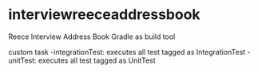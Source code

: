 # interviewreeceaddressbook
Reece Interview Address Book
Gradle as build tool

custom task
-integrationTest: executes all test tagged as IntegrationTest
-unitTest: executes all test tagged as UnitTest


